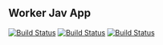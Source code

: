 ## Worker Jav App

  
  [![Build Status](http://34.105.180.36:8080/buildStatus/icon?job=insta-vote%2Fworker-build-job&subject=Build)](http://34.105.180.36:8080/job/insta-vote/job/worker-build-job/)
  [![Build Status](http://34.105.180.36:8080/buildStatus/icon?job=insta-vote%2Fworker-test-job&subject=UnitTest)](http://34.105.180.36:8080/job/insta-vote/job/worker-test-job/)
  [![Build Status](http://34.105.180.36:8080/buildStatus/icon?job=insta-vote%2Fworker-package-job&subject=Package)](http://34.105.180.36:8080/job/insta-vote/job/worker-package-job/)
  
